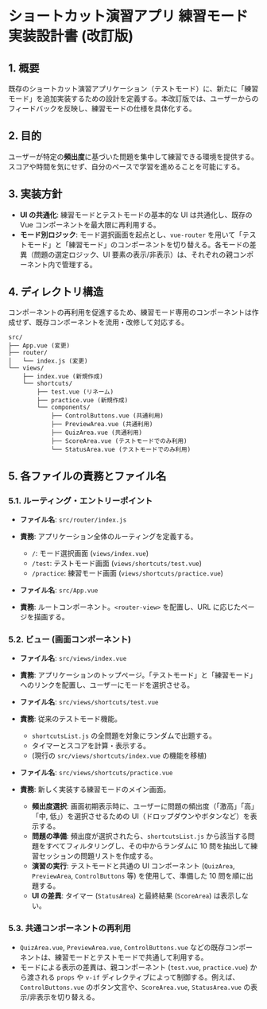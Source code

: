 # ショートカット演習アプリ 練習モード実装設計書 (改訂版)

## 1. 概要

既存のショートカット演習アプリケーション（テストモード）に、新たに「練習モード」を追加実装するための設計を定義する。本改訂版では、ユーザーからのフィードバックを反映し、練習モードの仕様を具体化する。

## 2. 目的

ユーザーが特定の**頻出度**に基づいた問題を集中して練習できる環境を提供する。スコアや時間を気にせず、自分のペースで学習を進めることを可能にする。

## 3. 実装方針

- **UI の共通化**: 練習モードとテストモードの基本的な UI は共通化し、既存の Vue コンポーネントを最大限に再利用する。
- **モード別ロジック**: モード選択画面を起点とし、`vue-router` を用いて「テストモード」と「練習モード」のコンポーネントを切り替える。各モードの差異（問題の選定ロジック、UI 要素の表示/非表示）は、それぞれの親コンポーネント内で管理する。

## 4. ディレクトリ構造

コンポーネントの再利用を促進するため、練習モード専用のコンポーネントは作成せず、既存コンポーネントを流用・改修して対応する。

```
src/
├── App.vue (変更)
├── router/
│   └── index.js (変更)
└── views/
    ├── index.vue (新規作成)
    └── shortcuts/
        ├── test.vue (リネーム)
        ├── practice.vue (新規作成)
        └── components/
            ├── ControlButtons.vue (共通利用)
            ├── PreviewArea.vue (共通利用)
            ├── QuizArea.vue (共通利用)
            ├── ScoreArea.vue (テストモードでのみ利用)
            └── StatusArea.vue (テストモードでのみ利用)
```

## 5. 各ファイルの責務とファイル名

### 5.1. ルーティング・エントリーポイント

- **ファイル名**: `src/router/index.js`
- **責務**: アプリケーション全体のルーティングを定義する。

  - `/`: モード選択画面 (`views/index.vue`)
  - `/test`: テストモード画面 (`views/shortcuts/test.vue`)
  - `/practice`: 練習モード画面 (`views/shortcuts/practice.vue`)

- **ファイル名**: `src/App.vue`
- **責務**: ルートコンポーネント。`<router-view>` を配置し、URL に応じたページを描画する。

### 5.2. ビュー (画面コンポーネント)

- **ファイル名**: `src/views/index.vue`
- **責務**: アプリケーションのトップページ。「テストモード」と「練習モード」へのリンクを配置し、ユーザーにモードを選択させる。

- **ファイル名**: `src/views/shortcuts/test.vue`
- **責務**: 従来のテストモード機能。

  - `shortcutsList.js` の全問題を対象にランダムで出題する。
  - タイマーとスコアを計算・表示する。
  - (現行の `src/views/shortcuts/index.vue` の機能を移植)

- **ファイル名**: `src/views/shortcuts/practice.vue`
- **責務**: 新しく実装する練習モードのメイン画面。
  - **頻出度選択**: 画面初期表示時に、ユーザーに問題の頻出度（「激高」「高」「中, 低」）を選択させるための UI（ドロップダウンやボタンなど）を表示する。
  - **問題の準備**: 頻出度が選択されたら、`shortcutsList.js` から該当する問題をすべてフィルタリングし、その中からランダムに 10 問を抽出して練習セッションの問題リストを作成する。
  - **演習の実行**: テストモードと共通の UI コンポーネント (`QuizArea`, `PreviewArea`, `ControlButtons` 等) を使用して、準備した 10 問を順に出題する。
  - **UI の差異**: タイマー (`StatusArea`) と最終結果 (`ScoreArea`) は表示しない。

### 5.3. 共通コンポーネントの再利用

- `QuizArea.vue`, `PreviewArea.vue`, `ControlButtons.vue` などの既存コンポーネントは、練習モードとテストモードで共通して利用する。
- モードによる表示の差異は、親コンポーネント (`test.vue`, `practice.vue`) から渡される `props` や `v-if` ディレクティブによって制御する。例えば、`ControlButtons.vue` のボタン文言や、`ScoreArea.vue`, `StatusArea.vue` の表示/非表示を切り替える。
